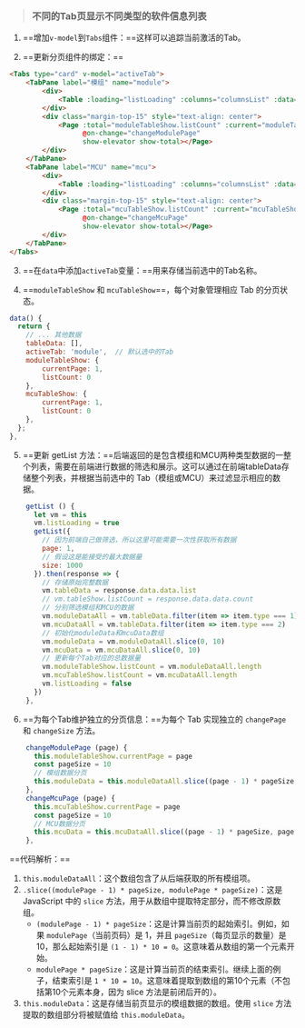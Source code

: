 > ### 不同的Tab页显示不同类型的软件信息列表
>

1. ==增加`v-model`到`Tabs`组件：==这样可以追踪当前激活的Tab。

2. ==更新分页组件的绑定：==

```html
<Tabs type="card" v-model="activeTab">
    <TabPane label="模组" name="module">
        <div>
            <Table :loading="listLoading" :columns="columnsList" :data="moduleData" border disabled-hover></Table>
        </div>
        <div class="margin-top-15" style="text-align: center">
            <Page :total="moduleTableShow.listCount" :current="moduleTableShow.currentPage"
                  @on-change="changeModulePage"
                  show-elevator show-total></Page>
        </div>
    </TabPane>
    <TabPane label="MCU" name="mcu">
        <div>
            <Table :loading="listLoading" :columns="columnsList" :data="mcuData" border disabled-hover></Table>
        </div>
        <div class="margin-top-15" style="text-align: center">
            <Page :total="mcuTableShow.listCount" :current="mcuTableShow.currentPage"
                  @on-change="changeMcuPage"
                  show-elevator show-total></Page>
        </div>
    </TabPane>
</Tabs>
```

3. ==在`data`中添加`activeTab`变量：==用来存储当前选中的Tab名称。

4. ==`moduleTableShow` 和 `mcuTableShow`==，每个对象管理相应 Tab 的分页状态。

```js
data() {
  return {
    // ... 其他数据
    tableData: [],
    activeTab: 'module',  // 默认选中的Tab
    moduleTableShow: {
        currentPage: 1,
        listCount: 0
    },
    mcuTableShow: {
        currentPage: 1,
        listCount: 0
    },
  };
},
```

5. ==更新 getList 方法：==后端返回的是包含模组和MCU两种类型数据的一整个列表，需要在前端进行数据的筛选和展示。这可以通过在前端tableData存储整个列表，并根据当前选中的 Tab（模组或MCU）来过滤显示相应的数据。

```js
    getList () {
      let vm = this
      vm.listLoading = true
      getList({
        // 因为前端自己做筛选，所以这里可能需要一次性获取所有数据
        page: 1,
        // 假设这是能接受的最大数据量
        size: 1000
      }).then(response => {
        // 存储原始完整数据
        vm.tableData = response.data.data.list
        // vm.tableShow.listCount = response.data.data.count
        // 分别筛选模组和MCU的数据
        vm.moduleDataAll = vm.tableData.filter(item => item.type === 1)
        vm.mcuDataAll = vm.tableData.filter(item => item.type === 2)
        // 初始化moduleData和mcuData数组
        vm.moduleData = vm.moduleDataAll.slice(0, 10)
        vm.mcuData = vm.mcuDataAll.slice(0, 10)
        // 更新每个Tab对应的总数据量
        vm.moduleTableShow.listCount = vm.moduleDataAll.length
        vm.mcuTableShow.listCount = vm.mcuDataAll.length
        vm.listLoading = false
      })
    },
```

6. ==为每个Tab维护独立的分页信息：==为每个 Tab 实现独立的 `changePage` 和 `changeSize` 方法。

```js
    changeModulePage (page) {
      this.moduleTableShow.currentPage = page
      const pageSize = 10
      // 模组数据分页
      this.moduleData = this.moduleDataAll.slice((page - 1) * pageSize, page * pageSize)
    },
    changeMcuPage (page) {
      this.mcuTableShow.currentPage = page
      const pageSize = 10
      // MCU数据分页
      this.mcuData = this.mcuDataAll.slice((page - 1) * pageSize, page * pageSize)
    },
```

==代码解析：==

1. `this.moduleDataAll`：这个数组包含了从后端获取的所有模组项。
2. `.slice((modulePage - 1) * pageSize, modulePage * pageSize)`：这是 JavaScript 中的 `slice` 方法，用于从数组中提取特定部分，而不修改原数组。
   - `(modulePage - 1) * pageSize`：这是计算当前页的起始索引。例如，如果 `modulePage`（当前页码）是 1，并且 `pageSize`（每页显示的数量）是 10，那么起始索引是 `(1 - 1) * 10 = 0`。这意味着从数组的第一个元素开始。
   - `modulePage * pageSize`：这是计算当前页的结束索引。继续上面的例子，结束索引是 `1 * 10 = 10`。这意味着提取到数组的第10个元素（不包括第10个元素本身，因为 slice 方法是前闭后开的）。
3. `this.moduleData`：这是存储当前页显示的模组数据的数组。使用 `slice` 方法提取的数组部分将被赋值给 `this.moduleData`。

